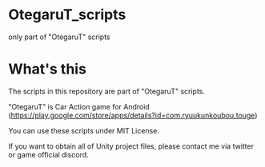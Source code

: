 # OtegaruT_scripts
only part of "OtegaruT" scripts

# What's this
The scripts in this repository are part of "OtegaruT" scripts.

"OtegaruT" is Car Action game for Android
(https://play.google.com/store/apps/details?id=com.ryuukunkoubou.touge)

You can use these scripts under MIT License.

If you want to obtain all of Unity project files, please contact me via twitter or game official discord.
